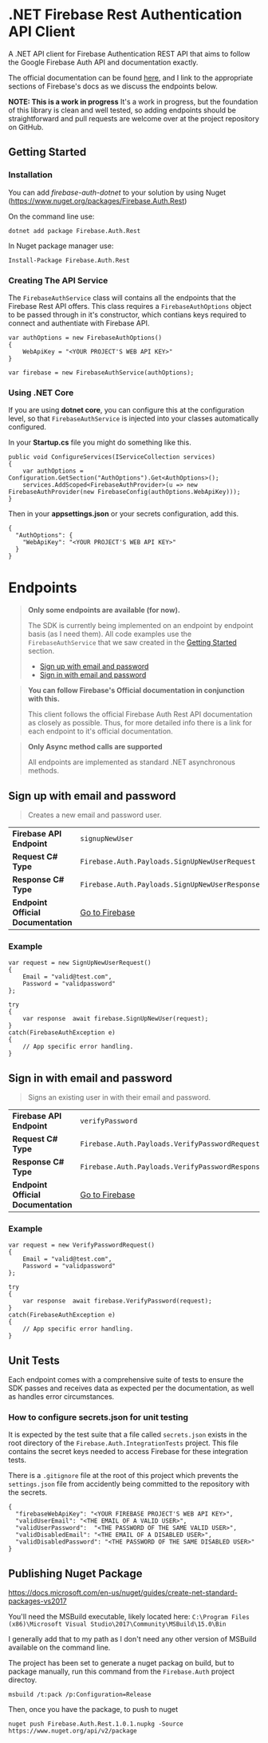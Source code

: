 # .NET Firebase Rest Authentication API Client
A .NET API client for Firebase Authentication REST API that aims to follow the Google Firebase Auth API and documentation exactly.

The official documentation can be found [here](https://firebase.google.com/docs/reference/rest/auth/), and I link to the appropriate sections of Firebase's docs as we discuss the endpoints below.

**NOTE: This is a work in progress**
It's a work in progress, but the foundation of this library is clean and well tested, so adding endpoints should be straightforward and pull requests are welcome over at the project repository on GitHub.

## Getting Started

### Installation
You can add *firebase-auth-dotnet* to your solution by using Nuget (https://www.nuget.org/packages/Firebase.Auth.Rest)

On the command line use:
~~~~
dotnet add package Firebase.Auth.Rest
~~~~

In Nuget package manager use:
~~~~
Install-Package Firebase.Auth.Rest
~~~~

### Creating The API Service
The `FirebaseAuthService` class will contains all the endpoints that the Firebase Rest API offers. This class requires a `FirebaseAuthOptions` object to be passed through in it's constructor, which contians keys required to connect and authentiate with Firebase API.

~~~~
var authOptions = new FirebaseAuthOptions()
{
    WebApiKey = "<YOUR PROJECT'S WEB API KEY>"
}

var firebase = new FirebaseAuthService(authOptions);
~~~~

### Using .NET Core
If you are using **dotnet core**, you can configure this at the configuration level, so that `FirebaseAuthService` is injected into your classes automatically configured.

In your **Startup.cs** file you might do something like this.
~~~~
public void ConfigureServices(IServiceCollection services)
{
    var authOptions = Configuration.GetSection("AuthOptions").Get<AuthOptions>();
    services.AddScoped<FirebaseAuthProvider>(u => new FirebaseAuthProvider(new FirebaseConfig(authOptions.WebApiKey)));
}
~~~~
Then in your **appsettings.json** or your secrets configuration, add this.
~~~~
{
  "AuthOptions": {
    "WebApiKey": "<YOUR PROJECT'S WEB API KEY>"
  }
}
~~~~


# Endpoints


>**Only some endpoints are available (for now).**
>
>The SDK is currently being implemented on an endpoint by endpoint basis (as I need them).
All code examples use the `FirebaseAuthService` that we saw created in the [Getting Started](#getting-started) section. 
> * [Sign up with email and password](#Sign-up-with-email-and-password)
> * [Sign in with email and password](#Sign-in-with-email-and-password)

>**You can follow Firebase's Official documentation in conjunction with this.**
>
>This client follows the official Firebase Auth Rest API documentation as closely as possible. Thus, for more detailed info there is a link for each endpoint to it's official documentation. 


>**Only Async method calls are supported** 
>
>All endpoints are implemented as standard .NET asynchronous methods.


## Sign up with email and password
>Creates a new email and password user.

|||
|-----|-----|
| **Firebase API Endpoint** | `signupNewUser` |
| **Request C# Type** | `Firebase.Auth.Payloads.SignUpNewUserRequest` |
| **Response C# Type**| `Firebase.Auth.Payloads.SignUpNewUserResponse` |
| **Endpoint Official Documentation** | [Go to Firebase](https://firebase.google.com/docs/reference/rest/auth/#section-create-email-password) |

### Example
~~~~
var request = new SignUpNewUserRequest()
{
    Email = "valid@test.com",
    Password = "validpassword"
};

try
{
    var response  await firebase.SignUpNewUser(request);
}
catch(FirebaseAuthException e)
{
    // App specific error handling.
}

~~~~

## Sign in with email and password
>Signs an existing user in with their email and password.

|||
|-----|-----|
| **Firebase API Endpoint** | `verifyPassword` |
| **Request C# Type** | `Firebase.Auth.Payloads.VerifyPasswordRequest` |
| **Response C# Type**| `Firebase.Auth.Payloads.VerifyPasswordResponse` |
| **Endpoint Official Documentation** | [Go to Firebase](https://firebase.google.com/docs/reference/rest/auth/#section-create-email-password) |

### Example
~~~~
var request = new VerifyPasswordRequest()
{
    Email = "valid@test.com",
    Password = "validpassword"
};

try
{
    var response  await firebase.VerifyPassword(request);
}
catch(FirebaseAuthException e)
{
    // App specific error handling.
}

~~~~

## Unit Tests
Each endpoint comes with a comprehensive suite of tests to ensure the SDK passes and receives data as expected per the documentation, as well as handles error circumstances.
### How to configure secrets.json for unit testing

It is expected by the test suite that a file called `secrets.json` exists in the root directory of the `Firebase.Auth.IntegrationTests` project. This file contains the secret keys needed to access Firebase for these integration tests.

There is a `.gitignore` file at the root of this project which prevents the `settings.json` file from accidently being committed to the repository with the secrets.
~~~~
{
  "firebaseWebApiKey": "<YOUR FIREBASE PROJECT'S WEB API KEY>",
  "validUserEmail": "<THE EMAIL OF A VALID USER>",
  "validUserPassword":  "<THE PASSWORD OF THE SAME VALID USER>",
  "validDisabledEmail": "<THE EMAIL OF A DISABLED USER>",
  "validDisabledPassword": "<THE PASSWORD OF THE SAME DISABLED USER>"
}
~~~~
## Publishing Nuget Package
https://docs.microsoft.com/en-us/nuget/guides/create-net-standard-packages-vs2017

You'll need the MSBuild executable, likely located here:
`C:\Program Files (x86)\Microsoft Visual Studio\2017\Community\MSBuild\15.0\Bin`

I generally add that to my path as I don't need any other version of MSBuild available on the command line.

The project has been set to generate a nuget packag on build, but to package manually, run this command from the `Firebase.Auth` project directoy.
~~~~
msbuild /t:pack /p:Configuration=Release
~~~~

Then, once you have the package, to push to nuget
~~~~
nuget push Firebase.Auth.Rest.1.0.1.nupkg -Source https://www.nuget.org/api/v2/package
~~~~
